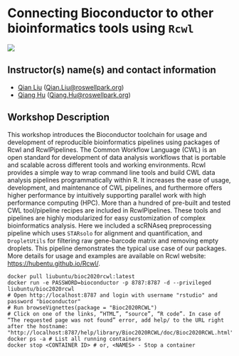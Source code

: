 # Connecting Bioconductor to other bioinformatics tools using `Rcwl`
![](https://github.com/liubuntu/Bioc2020RCWL/workflows/.github/workflows/basic_checks.yaml/badge.svg)

## Instructor(s) name(s) and contact information

* [Qian Liu](https://github.com/liubuntu) (Qian.Liu@roswellpark.org)
* [Qiang Hu](https://github.com/hubentu) (Qiang.Hu@roswellpark.org)

## Workshop Description


This workshop introduces the Bioconductor toolchain for usage and
development of reproducible bioinformatics pipelines using packages of
Rcwl and RcwlPipelines. The Common Workflow Language (CWL) is an open
standard for development of data analysis workflows that is portable
and scalable across different tools and working environments. Rcwl
provides a simple way to wrap command line tools and build CWL data
analysis pipelines programmatically within R. It increases the ease of
usage, development, and maintenance of CWL pipelines, and furthermore
offers higher performance by intuitively supporting parallel work with
high performance computing (HPC). More than a hundred of pre-built and
tested CWL tool/pipeline recipes are included in RcwlPipelines. These
tools and pipelines are highly modularized for easy customization of
complex bioinformatics analysis. Here we included a scRNAseq
preprocessing pipeline which uses `STARsolo` for alignment and
quantification, and `DropletUtils` for filtering raw gene-barcode
matrix and removing empty droplets. This pipeline demonstrates the
typical use case of our packages. More details for usage and examples
are available on Rcwl website: https://hubentu.github.io/Rcwl/.

```
docker pull liubuntu/bioc2020rcwl:latest
docker run -e PASSWORD=bioconductor -p 8787:8787 -d --privileged liubuntu/bioc2020rcwl
# Open http://localhost:8787 and login with username "rstudio" and password "bioconductor"
# Run browseVignettes(package = "Bioc2020RCWL")
# Click on one of the links, “HTML”, “source”, “R code”. In case of “The requested page was not found” error, add help/ to the URL right after the hostname: "http://localhost:8787/help/library/Bioc2020RCWL/doc/Bioc2020RCWL.html" 
docker ps -a # List all running containers
docker stop <CONTAINER ID> # or, <NAMES> - Stop a container
```
